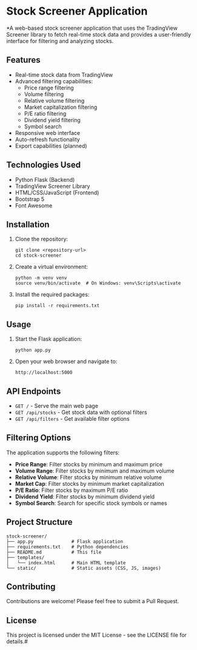 # Stock Screener Application

*A web-based stock screener application that uses the TradingView Screener library to fetch real-time stock data and provides a user-friendly interface for filtering and analyzing stocks.

## Features


- Real-time stock data from TradingView
- Advanced filtering capabilities:
  - Price range filtering
  - Volume filtering
  - Relative volume filtering
  - Market capitalization filtering
  - P/E ratio filtering
  - Dividend yield filtering
  - Symbol search
- Responsive web interface
- Auto-refresh functionality
- Export capabilities (planned)


## Technologies Used

- Python Flask (Backend)
- TradingView Screener Library
- HTML/CSS/JavaScript (Frontend)
- Bootstrap 5
- Font Awesome


## Installation

1. Clone the repository:
   ```
   git clone <repository-url>
   cd stock-screener
   ```

2. Create a virtual environment:
   ```
   python -m venv venv
   source venv/bin/activate  # On Windows: venv\Scripts\activate
   ```

3. Install the required packages:
   ```
   pip install -r requirements.txt
   ```

## Usage

1. Start the Flask application:
   ```
   python app.py
   ```

2. Open your web browser and navigate to:
   ```
   http://localhost:5000
   ```

## API Endpoints

- `GET /` - Serve the main web page
- `GET /api/stocks` - Get stock data with optional filters
- `GET /api/filters` - Get available filter options

## Filtering Options

The application supports the following filters:

- **Price Range**: Filter stocks by minimum and maximum price
- **Volume Range**: Filter stocks by minimum and maximum volume
- **Relative Volume**: Filter stocks by minimum relative volume
- **Market Cap**: Filter stocks by minimum market capitalization
- **P/E Ratio**: Filter stocks by maximum P/E ratio
- **Dividend Yield**: Filter stocks by minimum dividend yield
- **Symbol Search**: Search for specific stock symbols or names

## Project Structure

```
stock-screener/
├── app.py              # Flask application
├── requirements.txt    # Python dependencies
├── README.md           # This file
├── templates/
│   └── index.html      # Main HTML template
└── static/             # Static assets (CSS, JS, images)
```

## Contributing

Contributions are welcome! Please feel free to submit a Pull Request.

## License

This project is licensed under the MIT License - see the LICENSE file for details.#
